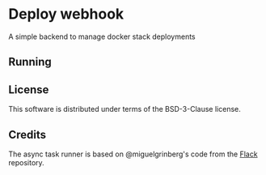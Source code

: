 # Deploy webhook

A simple backend to manage docker stack deployments

## Running

## License

This software is distributed under terms of the BSD-3-Clause license.

## Credits

The async task runner is based on @miguelgrinberg's code from the [Flack](https://github.com/miguelgrinberg/flack) repository.
